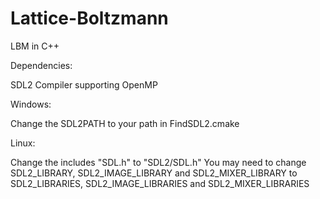 # Lattice-Boltzmann
LBM in C++

Dependencies:

SDL2
Compiler supporting OpenMP

Windows:

Change the SDL2PATH to your path in FindSDL2.cmake

Linux:

Change the includes "SDL.h" to "SDL2/SDL.h"
You may need to change SDL2_LIBRARY, SDL2_IMAGE_LIBRARY and SDL2_MIXER_LIBRARY 
                    to SDL2_LIBRARIES, SDL2_IMAGE_LIBRARIES and SDL2_MIXER_LIBRARIES
